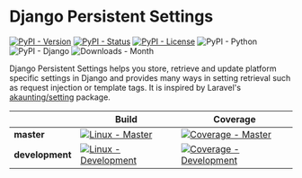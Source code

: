 # Django Persistent Settings

[![PyPI - Version][version_badge_url]][pypi_url]
[![PyPI - Status][status_badge_url]][pypi_url]
[![PyPI - License][license_badge_url]](LICENSE.txt)
![PyPI - Python][python_badge_url]
![PyPI - Django][django_badge_url]
![Downloads - Month][dlmonth_badge_url]

<!-- Meta Links Start -->

[version_badge_url]: https://img.shields.io/pypi/v/django-persistent-settings?label=version&logoColor=white&style=flat-square
[status_badge_url]: https://img.shields.io/pypi/status/django-persistent-settings?style=flat-square
[license_badge_url]: https://img.shields.io/pypi/l/django-persistent-settings?style=flat-square
[python_badge_url]: https://img.shields.io/pypi/pyversions/django-persistent-settings?color=3572a2&label=%20&logo=python&logoColor=FECE3D&style=flat-square
[django_badge_url]: https://img.shields.io/pypi/djversions/django-persistent-settings?color=092e20&label=%20&logo=django&logoColor=white&style=flat-square
[dlmonth_badge_url]: https://img.shields.io/pypi/dm/django-persistent-settings?label=dl%2Fmonth&style=flat-square

[pypi_url]: https://pypi.org/project/django-persistent-settings/

<!-- Meta Links Start -->

Django Persistent Settings helps you store, retrieve and update platform specific settings in Django and provides many ways in setting retrieval such as request injection or template tags. It is inspired by Laravel's [akaunting/setting](https://github.com/akaunting/setting) package.

| | Build | Coverage |
|-|---|---|
| **master** | [![Linux - Master][linux_master_badge_url]][linux_master_url] | [![Coverage - Master][codecov_master_badge_url]][codecov_master_url] |
| **development** | [![Linux - Development][linux_development_badge_url]][linux_development_url] | [![Coverage - Development][codecov_development_badge_url]][codecov_development_url] |

<!-- Build Links Start -->

[linux_development_badge_url]: https://img.shields.io/github/workflow/status/erayerdin/django-persistent-settings/Python%20package/development?logo=linux&logoColor=white&style=flat-square
[linux_master_badge_url]: https://img.shields.io/github/workflow/status/erayerdin/django-persistent-settings/Python%20package/master?logo=linux&logoColor=white&style=flat-square

[codecov_development_badge_url]: https://img.shields.io/codecov/c/gh/erayerdin/django-persistent-settings/development?style=flat-square
[codecov_master_badge_url]: https://img.shields.io/codecov/c/gh/erayerdin/django-persistent-settings/master?style=flat-square

[linux_development_url]: https://github.com/erayerdin/django-persistent-settings/actions?query=workflow%3A%22Build+and+Distribute%22+branch%3Adevelopment
[linux_master_url]: https://github.com/erayerdin/django-persistent-settings/actions?query=workflow%3A%22Build+and+Distribute%22+branch%3Amaster

[codecov_development_url]: https://codecov.io/gh/erayerdin/django-persistent-settings/branch/development
[codecov_master_url]: https://codecov.io/gh/erayerdin/django-persistent-settings/branch/master

<!-- Build Links End -->
